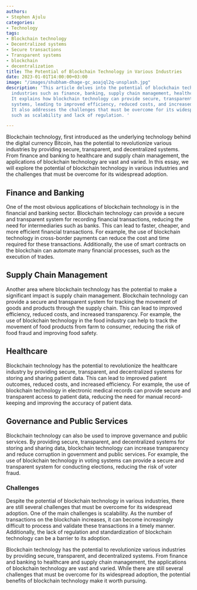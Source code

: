```yaml
---
authors:
- Stephen Ajulu
categories:
- Technology
tags:
- Blockchain technology
- Decentralized systems
- Secure transactions
- Transparent systems
- blockchain
- decentralization
title: The Potential of Blockchain Technology in Various Industries
date: 2023-01-01T14:00:00+03:00
image: "/images/shubham-dhage-gc_aoajql2q-unsplash.jpg"
description: 'This article delves into the potential of blockchain technology in various
  industries such as finance, banking, supply chain management, healthcare, and governance.
  It explains how blockchain technology can provide secure, transparent, and decentralized
  systems, leading to improved efficiency, reduced costs, and increased transparency.
  It also addresses the challenges that must be overcome for its widespread adoption,
  such as scalability and lack of regulation. '

---
```

Blockchain technology, first introduced as the underlying technology behind the digital currency Bitcoin, has the potential to revolutionize various industries by providing secure, transparent, and decentralized systems. From finance and banking to healthcare and supply chain management, the applications of blockchain technology are vast and varied. In this essay, we will explore the potential of blockchain technology in various industries and the challenges that must be overcome for its widespread adoption.

## Finance and Banking 

One of the most obvious applications of blockchain technology is in the financial and banking sector. Blockchain technology can provide a secure and transparent system for recording financial transactions, reducing the need for intermediaries such as banks. This can lead to faster, cheaper, and more efficient financial transactions. For example, the use of blockchain technology in cross-border payments can reduce the cost and time required for these transactions. Additionally, the use of smart contracts on the blockchain can automate many financial processes, such as the execution of trades.

## Supply Chain Management 

Another area where blockchain technology has the potential to make a significant impact is supply chain management. Blockchain technology can provide a secure and transparent system for tracking the movement of goods and products through the supply chain. This can lead to improved efficiency, reduced costs, and increased transparency. For example, the use of blockchain technology in the food industry can help to track the movement of food products from farm to consumer, reducing the risk of food fraud and improving food safety.

## Healthcare

Blockchain technology has the potential to revolutionize the healthcare industry by providing secure, transparent, and decentralized systems for storing and sharing patient data. This can lead to improved patient outcomes, reduced costs, and increased efficiency. For example, the use of blockchain technology in electronic medical records can provide secure and transparent access to patient data, reducing the need for manual record-keeping and improving the accuracy of patient data.

## Governance and Public Services

Blockchain technology can also be used to improve governance and public services. By providing secure, transparent, and decentralized systems for storing and sharing data, blockchain technology can increase transparency and reduce corruption in government and public services. For example, the use of blockchain technology in voting systems can provide a secure and transparent system for conducting elections, reducing the risk of voter fraud.

### Challenges

Despite the potential of blockchain technology in various industries, there are still several challenges that must be overcome for its widespread adoption. One of the main challenges is scalability. As the number of transactions on the blockchain increases, it can become increasingly difficult to process and validate these transactions in a timely manner. Additionally, the lack of regulation and standardization of blockchain technology can be a barrier to its adoption.

Blockchain technology has the potential to revolutionize various industries by providing secure, transparent, and decentralized systems. From finance and banking to healthcare and supply chain management, the applications of blockchain technology are vast and varied. While there are still several challenges that must be overcome for its widespread adoption, the potential benefits of blockchain technology make it worth pursuing.
